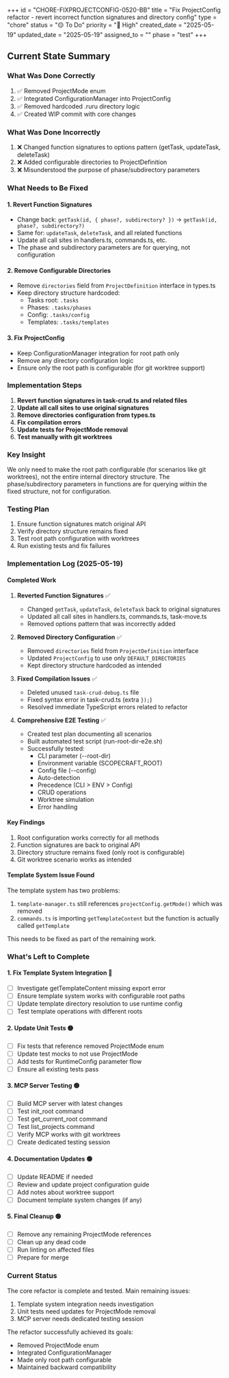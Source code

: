 +++
id = "CHORE-FIXPROJECTCONFIG-0520-BB"
title = "Fix ProjectConfig refactor - revert incorrect function signatures and directory config"
type = "chore"
status = "🟡 To Do"
priority = "🔼 High"
created_date = "2025-05-19"
updated_date = "2025-05-19"
assigned_to = ""
phase = "test"
+++

## Current State Summary

### What Was Done Correctly
1. ✅ Removed ProjectMode enum
2. ✅ Integrated ConfigurationManager into ProjectConfig  
3. ✅ Removed hardcoded .ruru directory logic
4. ✅ Created WIP commit with core changes

### What Was Done Incorrectly
1. ❌ Changed function signatures to options pattern (getTask, updateTask, deleteTask)
2. ❌ Added configurable directories to ProjectDefinition
3. ❌ Misunderstood the purpose of phase/subdirectory parameters

### What Needs to Be Fixed

#### 1. Revert Function Signatures
- Change back: `getTask(id, { phase?, subdirectory? })` → `getTask(id, phase?, subdirectory?)`
- Same for: `updateTask`, `deleteTask`, and all related functions
- Update all call sites in handlers.ts, commands.ts, etc.
- The phase and subdirectory parameters are for querying, not configuration

#### 2. Remove Configurable Directories
- Remove `directories` field from `ProjectDefinition` interface in types.ts
- Keep directory structure hardcoded:
  - Tasks root: `.tasks`
  - Phases: `.tasks/phases`
  - Config: `.tasks/config`
  - Templates: `.tasks/templates`

#### 3. Fix ProjectConfig
- Keep ConfigurationManager integration for root path only
- Remove any directory configuration logic
- Ensure only the root path is configurable (for git worktree support)

### Implementation Steps

1. **Revert function signatures in task-crud.ts and related files**
2. **Update all call sites to use original signatures**
3. **Remove directories configuration from types.ts**
4. **Fix compilation errors**
5. **Update tests for ProjectMode removal**
6. **Test manually with git worktrees**

### Key Insight
We only need to make the root path configurable (for scenarios like git worktrees), not the entire internal directory structure. The phase/subdirectory parameters in functions are for querying within the fixed structure, not for configuration.

### Testing Plan
1. Ensure function signatures match original API
2. Verify directory structure remains fixed
3. Test root path configuration with worktrees
4. Run existing tests and fix failures

### Implementation Log (2025-05-19)

#### Completed Work

1. **Reverted Function Signatures** ✅
   - Changed `getTask`, `updateTask`, `deleteTask` back to original signatures
   - Updated all call sites in handlers.ts, commands.ts, task-move.ts
   - Removed options pattern that was incorrectly added

2. **Removed Directory Configuration** ✅
   - Removed `directories` field from `ProjectDefinition` interface
   - Updated `ProjectConfig` to use only `DEFAULT_DIRECTORIES`
   - Kept directory structure hardcoded as intended

3. **Fixed Compilation Issues** ✅
   - Deleted unused `task-crud-debug.ts` file
   - Fixed syntax error in task-crud.ts (extra `});`)
   - Resolved immediate TypeScript errors related to refactor

4. **Comprehensive E2E Testing** ✅
   - Created test plan documenting all scenarios
   - Built automated test script (run-root-dir-e2e.sh)
   - Successfully tested:
     - CLI parameter (--root-dir)
     - Environment variable (SCOPECRAFT_ROOT)
     - Config file (--config)
     - Auto-detection
     - Precedence (CLI > ENV > Config)
     - CRUD operations
     - Worktree simulation
     - Error handling

#### Key Findings

1. Root configuration works correctly for all methods
2. Function signatures are back to original API
3. Directory structure remains fixed (only root is configurable)
4. Git worktree scenario works as intended

#### Template System Issue Found

The template system has two problems:
1. `template-manager.ts` still references `projectConfig.getMode()` which was removed
2. `commands.ts` is importing `getTemplateContent` but the function is actually called `getTemplate`

This needs to be fixed as part of the remaining work.

### What's Left to Complete

#### 1. Fix Template System Integration 🔴
- [ ] Investigate getTemplateContent missing export error
- [ ] Ensure template system works with configurable root paths
- [ ] Update template directory resolution to use runtime config
- [ ] Test template operations with different roots

#### 2. Update Unit Tests 🟡
- [ ] Fix tests that reference removed ProjectMode enum
- [ ] Update test mocks to not use ProjectMode
- [ ] Add tests for RuntimeConfig parameter flow
- [ ] Ensure all existing tests pass

#### 3. MCP Server Testing 🟡
- [ ] Build MCP server with latest changes
- [ ] Test init_root command
- [ ] Test get_current_root command
- [ ] Test list_projects command
- [ ] Verify MCP works with git worktrees
- [ ] Create dedicated testing session

#### 4. Documentation Updates 🟢
- [ ] Update README if needed
- [ ] Review and update project configuration guide
- [ ] Add notes about worktree support
- [ ] Document template system changes (if any)

#### 5. Final Cleanup 🟢
- [ ] Remove any remaining ProjectMode references
- [ ] Clean up any dead code
- [ ] Run linting on affected files
- [ ] Prepare for merge

### Current Status

The core refactor is complete and tested. Main remaining issues:
1. Template system integration needs investigation
2. Unit tests need updates for ProjectMode removal
3. MCP server needs dedicated testing session

The refactor successfully achieved its goals:
- Removed ProjectMode enum
- Integrated ConfigurationManager
- Made only root path configurable
- Maintained backward compatibility
